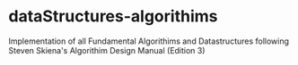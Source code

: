 # dataStructures-algorithims
Implementation of all Fundamental Algorithims and Datastructures following Steven Skiena's Algorithim Design Manual (Edition 3)
